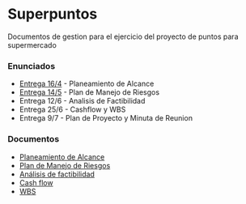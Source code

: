 # Superpuntos
Documentos de gestion para el ejercicio del proyecto de puntos para supermercado

### Enunciados

* [Entrega 16/4](enunciados/entrega-16-4.md) - Planeamiento de Alcance
* [Entrega 14/5](enunciados/entrega-14-5.md) - Plan de Manejo de Riesgos
* Entrega 12/6 - Analisis de Factibilidad
* Entrega 25/6 - Cashflow y WBS
* Entrega 9/7 - Plan de Proyecto y Minuta de Reunion

### Documentos

* [Planeamiento de Alcance](documentos/planeamiento-de-alcance.md)
* [Plan de Manejo de Riesgos](documentos/plan-de-manejo-de-riesgos.md)
* [Análisis de factibilidad](documentos/analisis_de_factibilidad.md)
* [Cash flow](https://drive.google.com/open?id=1owryJnDp9LPWaILJtQlBj-odMx3ZFu53Q0AF34EOahc)
* [WBS](https://docs.google.com/spreadsheets/d/1gQ56PHv3wZPGuelbeqSwnxGuLeGGaFUPpagqD3Y-aRw/edit?usp=sharing)